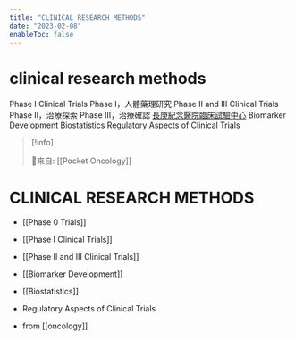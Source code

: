 ```yaml
---
title: "CLINICAL RESEARCH METHODS"
date: "2023-02-08"
enableToc: false
---
```


# clinical research methods

Phase I Clinical Trials Phase I，人體藥理研究
Phase II and III Clinical Trials Phase II，治療探索 Phase III，治療確認
[長庚紀念醫院臨床試驗中心](https://www1.cgmh.org.tw/intr/intr2/c3s400/introduction.html)
Biomarker Development
Biostatistics
Regulatory Aspects of Clinical Trials

> [!info] 
> 
> 🌱來自: [[Pocket Oncology]]

# CLINICAL RESEARCH METHODS
- [[Phase 0 Trials]]
- [[Phase I Clinical Trials]]
- [[Phase II and III Clinical Trials]]
- [[Biomarker Development]]
- [[Biostatistics]]
- Regulatory Aspects of Clinical Trials

- from [[oncology]] 
